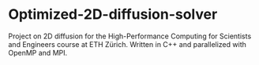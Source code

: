 # Optimized-2D-diffusion-solver
Project on 2D diffusion for the High-Performance Computing for Scientists and Engineers course at ETH Zürich. Written in C++ and parallelized with OpenMP and MPI.

